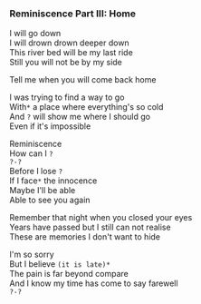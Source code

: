 ### Reminiscence Part III: Home
I will go down  
I will drown drown deeper down  
This river bed will be my last ride  
Still you will not be by my side

Tell me when you will come back home  

I was trying to find a way to go  
With`*` a place where everything's so cold  
And `?` will show me where I should go  
Even if it's impossible

Reminiscence  
How can I `?`  
`?-?`  
Before I lose `?`  
If I face`*` the innocence  
Maybe I'll be able  
Able to see you again

Remember that night when you closed your eyes  
Years have passed but I still can not realise  
These are memories I don't want to hide

I'm so sorry  
But I believe `(it is late)*`  
The pain is far beyond compare  
And I know my time has come to say farewell  
`?-?`
